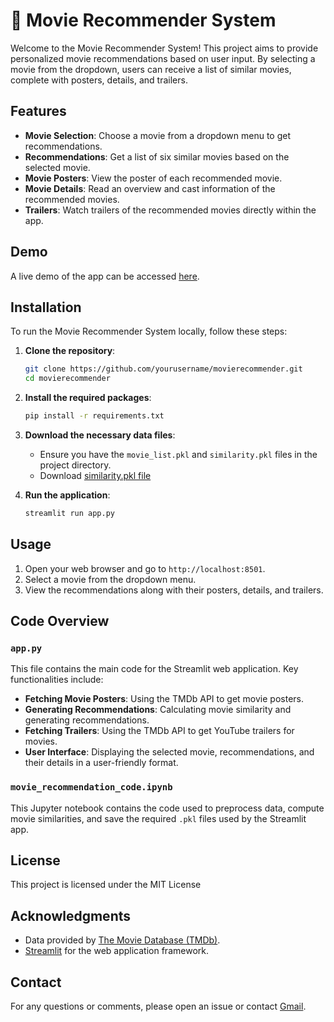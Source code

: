 # 🍿 Movie Recommender System

Welcome to the Movie Recommender System! This project aims to provide personalized movie recommendations based on user input. By selecting a movie from the dropdown, users can receive a list of similar movies, complete with posters, details, and trailers.

## Features

- **Movie Selection**: Choose a movie from a dropdown menu to get recommendations.
- **Recommendations**: Get a list of six similar movies based on the selected movie.
- **Movie Posters**: View the poster of each recommended movie.
- **Movie Details**: Read an overview and cast information of the recommended movies.
- **Trailers**: Watch trailers of the recommended movies directly within the app.

## Demo

A live demo of the app can be accessed [here](#).

## Installation

To run the Movie Recommender System locally, follow these steps:

1. **Clone the repository**:
    ```sh
    git clone https://github.com/yourusername/movierecommender.git
    cd movierecommender
    ```

2. **Install the required packages**:
    ```sh
    pip install -r requirements.txt
    ```

3. **Download the necessary data files**:
    - Ensure you have the `movie_list.pkl` and `similarity.pkl` files in the project directory.
    - Download [similarity.pkl file](https://drive.google.com/file/d/15GJysi4kMquGMEB-QRitCkiIjgE5YH-X/view?usp=drive_link)

4. **Run the application**:
    ```sh
    streamlit run app.py
    ```

## Usage

1. Open your web browser and go to `http://localhost:8501`.
2. Select a movie from the dropdown menu.
3. View the recommendations along with their posters, details, and trailers.

## Code Overview

### `app.py`

This file contains the main code for the Streamlit web application. Key functionalities include:

- **Fetching Movie Posters**: Using the TMDb API to get movie posters.
- **Generating Recommendations**: Calculating movie similarity and generating recommendations.
- **Fetching Trailers**: Using the TMDb API to get YouTube trailers for movies.
- **User Interface**: Displaying the selected movie, recommendations, and their details in a user-friendly format.

### `movie_recommendation_code.ipynb`

This Jupyter notebook contains the code used to preprocess data, compute movie similarities, and save the required `.pkl` files used by the Streamlit app.

## License

This project is licensed under the MIT License

## Acknowledgments

- Data provided by [The Movie Database (TMDb)](https://www.themoviedb.org/).
- [Streamlit](https://streamlit.io/) for the web application framework.

## Contact

For any questions or comments, please open an issue or contact [Gmail](mailto:sadanalasaiganesh54@gmail.com).
